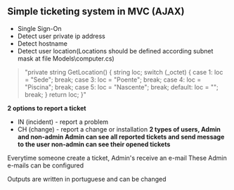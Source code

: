 ## Simple ticketing system in MVC (AJAX)

- Single Sign-On
- Detect user private ip address
- Detect hostname
- Detect user location(Locations should be defined according subnet mask at file Models\computer.cs) 

>"private string GetLocation() 
> { 
>  string loc; switch (_octet) 
>  { 
>    case 1: loc = "Sede"; 
>      break; 
>    case 3: loc = "Poente"; 
>      break; 
>    case 4: loc = "Piscina"; 
>      break; 
>    case 5: loc = "Nascente"; 
>      break; 
>    default: loc = ""; break; 
>  } 
>  return loc; 
>}"

**2 options to report a ticket**
- IN (incident) - report a problem
- CH (change) - report a change or installation
**2 types of users, Admin and non-admin Admin can see all reported tickets and send message to the user non-admin can see their opened tickets**

Everytime someone create a ticket, Admin's receive an e-mail These Admin e-mails can be configured

Outputs are written in portuguese and can be changed
